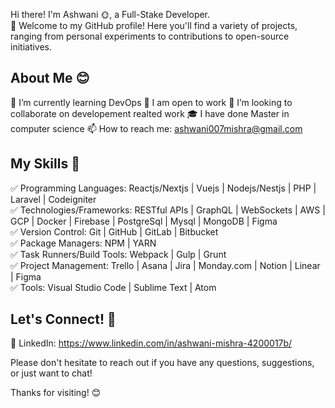 Hi there! I'm Ashwani 🌞, a Full-Stake Developer.  
🎊 Welcome to my GitHub profile! Here you'll find a variety of projects, ranging from personal experiments to contributions to open-source initiatives.

## About Me 😊

🌱 I’m currently learning DevOps 
💼 I am open to work 
👥 I’m looking to collaborate on developement realted work 
🎓 I have done Master in computer science 
📫 How to reach me: ashwani007mishra@gmail.com 

## My Skills 🦾

✅ Programming Languages: Reactjs/Nextjs | Vuejs | Nodejs/Nestjs | PHP | Laravel | Codeigniter  
✅ Technologies/Frameworks: RESTful APIs | GraphQL | WebSockets | AWS | GCP | Docker | Firebase | PostgreSql | Mysql | MongoDB | Figma  
✅ Version Control: Git | GitHub | GitLab | Bitbucket  
✅ Package Managers: NPM | YARN  
✅ Task Runners/Build Tools: Webpack | Gulp | Grunt  
✅ Project Management: Trello | Asana | Jira | Monday.com | Notion | Linear | Figma  
✅ Tools: Visual Studio Code | Sublime Text | Atom  



## Let's Connect! 🤝

🔵 LinkedIn: https://www.linkedin.com/in/ashwani-mishra-4200017b/

Please don't hesitate to reach out if you have any questions, suggestions, or just want to chat!

Thanks for visiting! 😊
